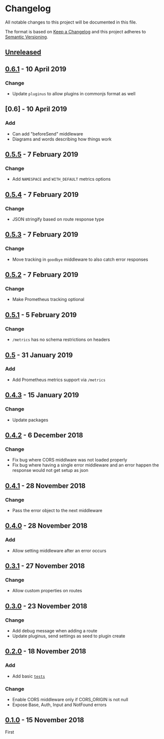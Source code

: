 <!-- markdownlint-disable no-duplicate-header line-length -->

# Changelog

All notable changes to this project will be documented in this file.

The format is based on [Keep a Changelog](http://keepachangelog.com/en/1.0.0/)
and this project adheres to [Semantic Versioning](http://semver.org/spec/v2.0.0.html).

## [Unreleased]

## [0.6.1] - 10 April 2019

### Change

* Update `pluginus` to allow plugins in commonjs format as well

## [0.6] - 10 April 2019

### Add

- Can add "beforeSend" middleware
- Diagrams and words describing how things work

## [0.5.5] - 7 February 2019

### Change

- Add `NAMESPACE` and `WITH_DEFAULT` metrics options

## [0.5.4] - 7 February 2019

### Change

- JSON stringify based on route response type

## [0.5.3] - 7 February 2019

### Change

- Move tracking in `goodbye` middleware to also catch error responses

## [0.5.2] - 7 February 2019

### Change

- Make Prometheus tracking optional

## [0.5.1] - 5 February 2019

### Change

- `/metrics` has no schema restrictions on headers

## [0.5] - 31 January 2019

### Add

- Add Prometheus metrics support via `/metrics`

## [0.4.3] - 15 January 2019

### Change

- Update packages

## [0.4.2] - 6 December 2018

### Change

- Fix bug where CORS middlware was not loaded properly
- Fix bug where having a single error middleware and an error happen the response would not get setup as json

## [0.4.1] - 28 November 2018

### Change

- Pass the error object to the next middleware

## [0.4.0] - 28 November 2018

### Add

- Allow setting middleware after an error occurs

## [0.3.1] - 27 November 2018

### Change

- Allow custom properties on routes

## [0.3.0] - 23 November 2018

### Change

- Add debug message when adding a route
- Update pluginus, send settings as seed to plugin create

## [0.2.0] - 18 November 2018

### Add

- Add basic [`tests`](/src/index.test.js)

### Change

- Enable CORS middleware only if CORS_ORIGIN is not null
- Expose Base, Auth, Input and NotFound errors

## [0.1.0] - 15 November 2018

First

[Unreleased]: https://github.com/asd14/blocks/compare/v0.6.1...HEAD

[0.6.1]: https://github.com/asd14/blocks/compare/v0.6.0...v0.6.1
[0.6.0]: https://github.com/asd14/blocks/compare/v0.5.5...v0.6.0
[0.5.5]: https://github.com/asd14/blocks/compare/v0.5.4...v0.5.5
[0.5.4]: https://github.com/asd14/blocks/compare/v0.5.3...v0.5.4
[0.5.3]: https://github.com/asd14/blocks/compare/v0.5.2...v0.5.3
[0.5.2]: https://github.com/asd14/blocks/compare/v0.5.1...v0.5.2
[0.5.1]: https://github.com/asd14/blocks/compare/v0.5.0...v0.5.1
[0.5]: https://github.com/asd14/blocks/compare/v0.4.3...v0.5
[0.4.3]: https://github.com/asd14/blocks/compare/v0.4.2...v0.4.3
[0.4.2]: https://github.com/asd14/blocks/compare/v0.4.1...v0.4.2
[0.4.1]: https://github.com/asd14/blocks/compare/v0.4.0...v0.4.1
[0.4.0]: https://github.com/asd14/blocks/compare/v0.3.1...v0.4.0
[0.3.1]: https://github.com/asd14/blocks/compare/v0.3.0...v0.3.1
[0.3.0]: https://github.com/asd14/blocks/compare/v0.2.0...v0.3.0
[0.2.0]: https://github.com/asd14/blocks/compare/v0.1.0...v0.2.0
[0.1.0]: https://github.com/asd14/blocks/compare/v0.1.0
